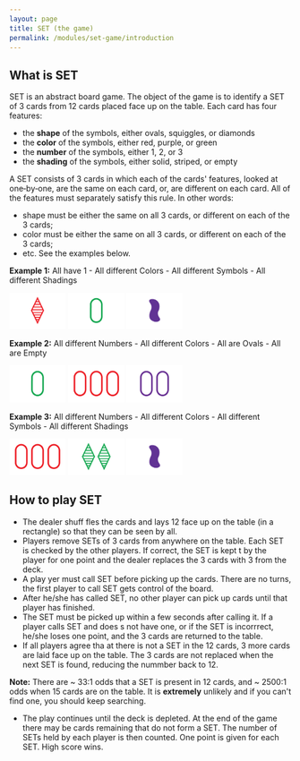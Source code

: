 ```yaml
---
layout: page
title: SET (the game)
permalink: /modules/set-game/introduction
---
```


## What is SET

SET is an abstract board game.
The object of the game is to identify a SET of 3 cards from 12 cards placed face up on the table. Each card has four features:

* the **shape** of the symbols, either ovals, squiggles, or diamonds
* the **color** of the symbols, either red, purple, or green
* the **number** of the symbols, either 1, 2, or 3
* the **shading** of the symbols, either solid, striped, or empty

A SET consists of 3 cards in which each of the cards' features, looked at one‐by‐one, are the same on each card, or, are different on each card.
All of the features must separately satisfy this rule.
In other words:
* shape must be either the same on all 3 cards, or different on each of the 3 cards;
* color must be either the same on all 3 cards, or different on each of the 3 cards;
* etc.  See the examples below.

**Example 1:** All have 1 - All different Colors - All different Symbols - All different Shadings

<p aligh="center">
<img src="fig/card-rth1.gif" alt="red triangle striped single" style="width:20%">
<img src="fig/card-goe1.gif" alt="green oval empty single" style="width:20%">
<img src="fig/card-psf1.gif" alt="purple squiggle filled single" style="width:20%">
</p>

**Example 2:** All different Numbers - All different Colors - All are Ovals - All are Empty

<p aligh="center">
<img src="fig/card-goe1.gif" alt="green oval empty single" style="width:20%">
<img src="fig/card-roe3.gif" alt="red oval empty triple" style="width:20%">
<img src="fig/card-poe2.gif" alt="purple oval empty double" style="width:20%">
</p>

**Example 3:** All different Numbers - All different Colors - All different Symbols - All different Shadings

<p aligh="center">
<img src="fig/card-roe3.gif" alt="red oval empty triple" style="width:20%">
<img src="fig/card-gth2.gif" alt="green triangle striped double" style="width:20%">
<img src="fig/card-psf1.gif" alt="purple squiggle filled single" style="width:20%">
</p>


## How to play SET

* The dealer shuff fles the cards and lays 12 face up on the table (in a rectangle) so that they can be seen by all.
* Players remove SETs of 3 cards from anywhere on the table. Each SET is checked by the other players. If correct, the SET is kept t by the player for one point and the dealer replaces the 3 cards with 3 from the deck.
* A play yer must call SET before picking up the cards. There are no turns, the first player to call SET gets control of the board.
* After he/she has called SET, no other player can pick up cards until that player has finished.
* The SET must be picked up within a few seconds after calling it. If a player calls SET and does s not have one, or if the SET is incorrrect, he/she loses one point, and the 3 cards are returned to the table.
* If all players agree tha at there is not a SET in the 12 cards, 3 more cards are laid face up on the table. The 3 cards are not replaced when the next SET is found, reducing the nummber back to 12.

**Note:** There are ~ 33:1 odds that a SET is present in 12  cards, and ~ 2500:1 odds when 15 cards are on the table.  It is **extremely** unlikely and if you can't find one, you should keep searching.

* The play continues until the deck is depleted. At the end of the game there may be cards remaining that do not form a SET. The number of SETs held by each player is then counted.  One point is given for each SET. High score wins.

